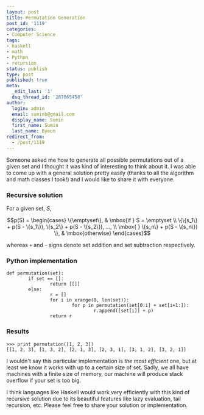 ```yaml
---
layout: post
title: Permutation Generation
post_id: '1119'
categories:
- Computer Science
tags:
- haskell
- math
- Python
- recursion
status: publish
type: post
published: true
meta:
  _edit_last: '1'
  dsq_thread_id: '287065458'
author:
  login: admin
  email: suminb@gmail.com
  display_name: Sumin
  first_name: Sumin
  last_name: Byeon
redirect_from:
  - /post/1119
---
```

Someone asked me how to generate all possible permutations out of a given set and I thought it was kind of interesting to think about it. I was able to come up with a general solution pretty easily (thanks to all the algorithm and math classes I took!) and I would like to share it with everyone.

### Recursive solution

For a given set, *S*,

$$p(S) =
\begin{cases}
  \{\emptyset\},  & \mbox{if } S = \emptyset \\
  \{\{s_1\} + p(S - \{s_1\}), \{s_2\} + p(S - \{s_2\}), ..., \\
    \mbox{  } \{s_n\} + p(S - \{s_n\}) \}, & \mbox{otherwise}
\end{cases}$$

whereas `+` and `-` signs denote set addition and set subtraction respectively.

### Python implementation

~~~
def permutation(set):
        if set == []:
                return [[]]
        else:
                r = []
                for i in xrange(0, len(set)):
                        for p in permutation(set[0:i] + set[i+1:]):
                                r.append([set[i]] + p)
                return r
~~~

### Results

~~~
>>> print permutation([1, 2, 3])
[[1, 2, 3], [1, 3, 2], [2, 1, 3], [2, 3, 1], [3, 1, 2], [3, 2, 1]]
~~~

I wouldn't say this particular implementation is *the most efficient* one, but at least we know it works with up to a certain size of set. Sadly, we all have machines with a finite size of memory, our machine will produce stack overflow if your set is too big.

I think languages like Haskell would work very efficiently with this kind of recursive solution due to its beautiful features like lazy evaluation, tail recursion, etc. Please feel free to share your solution or implementation.

